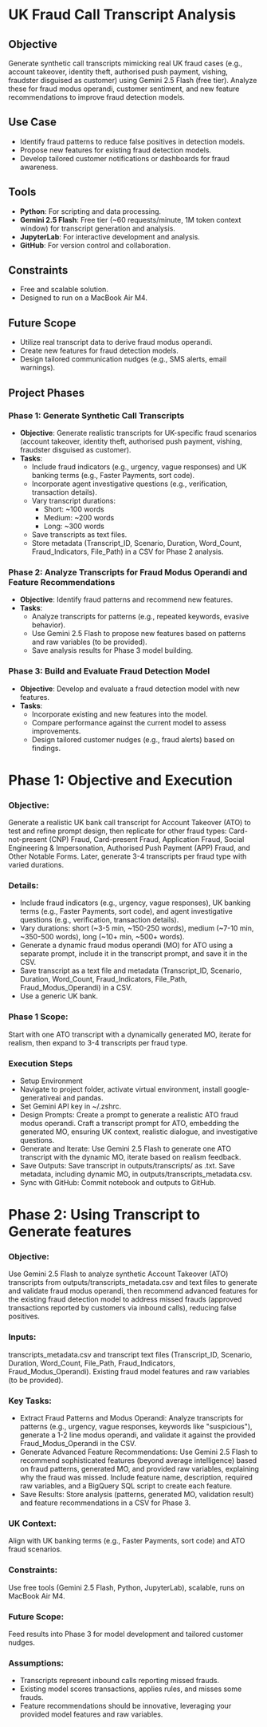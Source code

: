 # UK Fraud Call Transcript Analysis

## Objective
Generate synthetic call transcripts mimicking real UK fraud cases (e.g., account takeover, identity theft, authorised push payment, vishing, fraudster disguised as customer) 
using Gemini 2.5 Flash (free tier). Analyze these for fraud modus operandi, customer sentiment, and new feature recommendations to improve fraud detection models.

## Use Case
- Identify fraud patterns to reduce false positives in detection models.
- Propose new features for existing fraud detection models.
- Develop tailored customer notifications or dashboards for fraud awareness.

## Tools
- **Python**: For scripting and data processing.
- **Gemini 2.5 Flash**: Free tier (~60 requests/minute, 1M token context window) for transcript generation and analysis.
- **JupyterLab**: For interactive development and analysis.
- **GitHub**: For version control and collaboration.

## Constraints
- Free and scalable solution.
- Designed to run on a MacBook Air M4.

## Future Scope
- Utilize real transcript data to derive fraud modus operandi.
- Create new features for fraud detection models.
- Design tailored communication nudges (e.g., SMS alerts, email warnings).

## Project Phases

### Phase 1: Generate Synthetic Call Transcripts
- **Objective**: Generate realistic transcripts for UK-specific fraud scenarios (account takeover, identity theft, authorised push payment, vishing, fraudster disguised as customer).
- **Tasks**:
  - Include fraud indicators (e.g., urgency, vague responses) and UK banking terms (e.g., Faster Payments, sort code).
  - Incorporate agent investigative questions (e.g., verification, transaction details).
  - Vary transcript durations:
    - Short: ~100 words
    - Medium: ~200 words
    - Long: ~300 words
  - Save transcripts as text files.
  - Store metadata (Transcript_ID, Scenario, Duration, Word_Count, Fraud_Indicators, File_Path) in a CSV for Phase 2 analysis.

### Phase 2: Analyze Transcripts for Fraud Modus Operandi and Feature Recommendations
- **Objective**: Identify fraud patterns and recommend new features.
- **Tasks**:
  - Analyze transcripts for patterns (e.g., repeated keywords, evasive behavior).
  - Use Gemini 2.5 Flash to propose new features based on patterns and raw variables (to be provided).
  - Save analysis results for Phase 3 model building.

### Phase 3: Build and Evaluate Fraud Detection Model
- **Objective**: Develop and evaluate a fraud detection model with new features.
- **Tasks**:
  - Incorporate existing and new features into the model.
  - Compare performance against the current model to assess improvements.
  - Design tailored customer nudges (e.g., fraud alerts) based on findings.

# Phase 1: Objective and Execution
### Objective: 
Generate a realistic UK bank call transcript for Account Takeover (ATO) to test and refine prompt design, then replicate for other fraud types: Card-not-present (CNP) Fraud, Card-present Fraud, Application Fraud, Social Engineering & Impersonation, Authorised Push Payment (APP) Fraud, and Other Notable Forms. Later, generate 3-4 transcripts per fraud type with varied durations.
### Details:
- Include fraud indicators (e.g., urgency, vague responses), UK banking terms (e.g., Faster Payments, sort code), and agent investigative questions (e.g., verification, transaction details).
- Vary durations: short (~3-5 min, ~150-250 words), medium (~7-10 min, ~350-500 words), long (~10+ min, ~500+ words).
- Generate a dynamic fraud modus operandi (MO) for ATO using a separate prompt, include it in the transcript prompt, and save it in the CSV.
- Save transcript as a text file and metadata (Transcript_ID, Scenario, Duration, Word_Count, Fraud_Indicators, File_Path, Fraud_Modus_Operandi) in a CSV.
- Use a generic UK bank.
### Phase 1 Scope:
Start with one ATO transcript with a dynamically generated MO, iterate for realism, then expand to 3-4 transcripts per fraud type.

### Execution Steps
- Setup Environment
- Navigate to project folder, activate virtual environment, install google-generativeai and pandas.
- Set Gemini API key in ~/.zshrc.
- Design Prompts:
  Create a prompt to generate a realistic ATO fraud modus operandi.
  Craft a transcript prompt for ATO, embedding the generated MO, ensuring UK context, realistic dialogue, and investigative questions.
- Generate and Iterate: Use Gemini 2.5 Flash to generate one ATO transcript with the dynamic MO, iterate based on realism feedback.
- Save Outputs: Save transcript in outputs/transcripts/ as .txt.
  Save metadata, including dynamic MO, in outputs/transcripts_metadata.csv.
- Sync with GitHub:
  Commit notebook and outputs to GitHub.

# Phase 2: Using Transcript to Generate features
### Objective: 
Use Gemini 2.5 Flash to analyze synthetic Account Takeover (ATO) transcripts from outputs/transcripts_metadata.csv and text files to generate and validate fraud modus operandi, then recommend advanced features for the existing fraud detection model to address missed frauds (approved transactions reported by customers via inbound calls), reducing false positives.
### Inputs:
transcripts_metadata.csv and transcript text files (Transcript_ID, Scenario, Duration, Word_Count, File_Path, Fraud_Indicators, Fraud_Modus_Operandi).
Existing fraud model features and raw variables (to be provided).
### Key Tasks:
- Extract Fraud Patterns and Modus Operandi: Analyze transcripts for patterns (e.g., urgency, vague responses, keywords like "suspicious"), generate a 1-2 line modus operandi, and validate it against the provided Fraud_Modus_Operandi in the CSV.
- Generate Advanced Feature Recommendations: Use Gemini 2.5 Flash to recommend sophisticated features (beyond average intelligence) based on fraud patterns, generated MO, and provided raw variables, explaining why the fraud was missed. Include feature name, description, required raw variables, and a BigQuery SQL script to create each feature.
- Save Results: Store analysis (patterns, generated MO, validation result) and feature recommendations in a CSV for Phase 3.
### UK Context:
Align with UK banking terms (e.g., Faster Payments, sort code) and ATO fraud scenarios.
### Constraints: 
Use free tools (Gemini 2.5 Flash, Python, JupyterLab), scalable, runs on MacBook Air M4.
### Future Scope: 
Feed results into Phase 3 for model development and tailored customer nudges.
### Assumptions:
- Transcripts represent inbound calls reporting missed frauds.
- Existing model scores transactions, applies rules, and misses some frauds.
- Feature recommendations should be innovative, leveraging your provided model features and raw variables.
